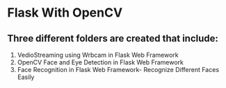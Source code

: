 # Flask With OpenCV

## Three different folders are created that include:

1. VedioStreaming using Wrbcam in Flask Web Framework
2. OpenCV Face and Eye Detection in Flask Web Framework
3. Face Recognition in Flask Web Framework- Recognize Different Faces Easily
